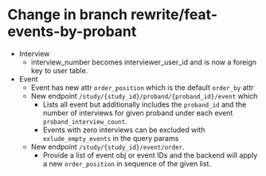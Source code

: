 # Change in branch rewrite/feat-events-by-probant



* Interview 
  * interview_number becomes interviewer_user_id and is now a foreign key to user table.
* Event
  * Event has new attr `order_position` which is the default `order_by` attr
  * New endpoint `/study/{study_id}/proband/{proband_id}/event` which
    * Lists all event but additionally includes the `proband_id` and the number of interviews for given proband under each event `proband_interview_count`.
    * Events with zero interviews can be excluded with `exlude_empty_events` in the query params
  * New endpoint `/study/{study_id}/event/order`.
    * Provide a list of event obj or event IDs and the backend will apply a new `order_position` in sequence of the given list.